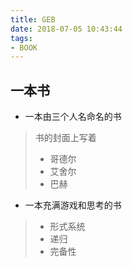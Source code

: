 ```yaml
---
title: GEB
date: 2018-07-05 10:43:44
tags:
- BOOK
---
```


## 一本书 ##
+ 一本由三个人名命名的书
>  书的封面上写着 
> * 哥德尔
> * 艾舍尔
> * 巴赫
+ 一本充满游戏和思考的书
> * 形式系统
> * 递归
> * 完备性
> 